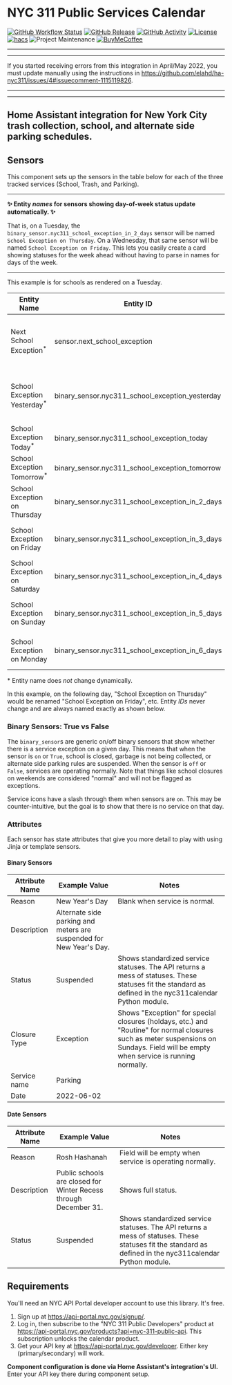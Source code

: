 # NYC 311 Public Services Calendar

[![GitHub Workflow Status][builds-shield]][builds]
[![GitHub Release][releases-shield]][releases]
[![GitHub Activity][commits-shield]][commits]
[![License][license-shield]](LICENSE)
[![hacs][hacsbadge]][hacs]
![Project Maintenance][maintenance-shield]
[![BuyMeCoffee][buymecoffeebadge]][buymecoffee]

---
---

If you started receiving errors from this integration in April/May 2022, you must update manually using the instructions in <https://github.com/elahd/ha-nyc311/issues/4#issuecomment-1115119826>.

---
---

## **Home Assistant integration for New York City trash collection, school, and alternate side parking schedules.**

## Sensors

This component sets up the sensors in the table below for each of the three tracked services (School, Trash, and Parking).

---

**✨ Entity _names_ for sensors showing day-of-week status update automatically. ✨**

That is, on a Tuesday, the `binary_sensor.nyc311_school_exception_in_2_days` sensor will be named `School Exception on Thursday`. On a Wednesday, that same sensor will be named `School Exception on Friday`. This lets you easily create a card showing statuses for the week ahead without having to parse in names for days of the week.

---

This example is for schools as rendered on a Tuesday.

| Entity Name                             | Entity ID                                       | Sensor Type     | Sensor Class | Description                                             |
| --------------------------------------- | ----------------------------------------------- | --------------- | ------------ | ------------------------------------------------------- |
| Next School Exception<sup>\*</sup>      | sensor.next_school_exception                    | `sensor`        | `date`       | Next date on which school is closed. Excludes weekends. |
| School Exception Yesterday<sup>\*</sup> | binary_sensor.nyc311_school_exception_yesterday | `binary_sensor` | `None`       | School status yesterday, just in case you missed it.    |
| School Exception Today<sup>\*</sup>     | binary_sensor.nyc311_school_exception_today     | `binary_sensor` | `None`       | School status today.                                    |
| School Exception Tomorrow<sup>\*</sup>  | binary_sensor.nyc311_school_exception_tomorrow  | `binary_sensor` | `None`       | School status tomorrow.                                 |
| School Exception on Thursday            | binary_sensor.nyc311_school_exception_in_2_days | `binary_sensor` | `None`       | School status 2 days from now.                          |
| School Exception on Friday              | binary_sensor.nyc311_school_exception_in_3_days | `binary_sensor` | `None`       | School status 3 days from now.                          |
| School Exception on Saturday            | binary_sensor.nyc311_school_exception_in_4_days | `binary_sensor` | `None`       | School status 4 days from now.                          |
| School Exception on Sunday              | binary_sensor.nyc311_school_exception_in_5_days | `binary_sensor` | `None`       | School status 5 days from now.                          |
| School Exception on Monday              | binary_sensor.nyc311_school_exception_in_6_days | `binary_sensor` | `None`       | School status 6 days from now.                          |

\* Entity name does _not_ change dynamically.

In this example, on the following day, "School Exception on Thursday" would be renamed "School Exception on Friday", etc. Entity _IDs_ never change and are always named exactly as shown below.

### Binary Sensors: True vs False

The `binary_sensor`s are generic on/off binary sensors that show whether there is a service exception on a given day. This means that when the sensor is `on` or `True`, school is closed, garbage is not being collected, or alternate side parking rules are suspended. When the sensor is `off` or `False`, services are operating normally. Note that things like school closures on weekends are considered "normal" and will not be flagged as exceptions.

Service icons have a slash through them when sensors are `on`. This may be counter-intuitive, but the goal is to show that there is no service on that day.

### Attributes

Each sensor has state attributes that give you more detail to play with using Jinja or template sensors.

#### Binary Sensors

| Attribute Name | Example Value                                                       | Notes                                                                                                                                                                                |
| -------------- | ------------------------------------------------------------------- | ------------------------------------------------------------------------------------------------------------------------------------------------------------------------------------ |
| Reason         | New Year's Day                                                      | Blank when service is normal.                                                                                                                                                        |
| Description    | Alternate side parking and meters are suspended for New Year's Day. |                                                                                                                                                                                      |
| Status         | Suspended                                                           | Shows standardized service statuses. The API returns a mess of statuses. These statuses fit the standard as defined in the nyc311calendar Python module.                             |
| Closure Type   | Exception                                                           | Shows "Exception" for special closures (holdays, etc.) and "Routine" for normal closures such as meter suspensions on Sundays. Field will be empty when service is running normally. |
| Service name   | Parking                                                             |                                                                                                                                                                                      |
| Date           | 2022-06-02                                                          |                                                                                                                                                                                      |

#### Date Sensors

| Attribute Name | Example Value                                                    | Notes                                                                                                                                                    |
| -------------- | ---------------------------------------------------------------- | -------------------------------------------------------------------------------------------------------------------------------------------------------- |
| Reason         | Rosh Hashanah                                                    | Field will be empty when service is operating normally.                                                                                                  |
| Description    | Public schools are closed for Winter Recess through December 31. | Shows full status.                                                                                                                                       |
| Status         | Suspended                                                        | Shows standardized service statuses. The API returns a mess of statuses. These statuses fit the standard as defined in the nyc311calendar Python module. |

## Requirements

You'll need an NYC API Portal developer account to use this library. It's free.

1. Sign up at <https://api-portal.nyc.gov/signup/>.
2. Log in, then subscribe to the "NYC 311 Public Developers" product at <https://api-portal.nyc.gov/products?api=nyc-311-public-api>. This subscription unlocks the calendar product.
3. Get your API key at <https://api-portal.nyc.gov/developer>. Either key (primary/secondary) will work.

**Component configuration is done via Home Assistant's integration's UI.** Enter your API key there during component setup.

[buymecoffee]: https://www.buymeacoffee.com/elahd
[buymecoffeebadge]: https://img.shields.io/badge/buy%20me%20a%20coffee-donate-yellow.svg
[hacs]: https://github.com/hacs/integration
[hacsbadge]: https://img.shields.io/badge/HACS-Default-41BDF5.svg
[license-shield]: https://img.shields.io/github/license/elahd/ha-nyc311.svg
[maintenance-shield]: https://img.shields.io/badge/Maintainer-Elahd%20Bar--Shai%20%40elahd-blue.svg
[releases-shield]: https://img.shields.io/github/release/elahd/ha-nyc311.svg
[releases]: https://github.com/elahd/ha-nyc311/releases
[commits-shield]: https://img.shields.io/github/commit-activity/y/elahd/ha-nyc311.svg
[commits]: https://github.com/elahd/ha-nyc311/commits/master
[builds-shield]: https://img.shields.io/github/workflow/status/elahd/ha-nyc311/HACS%20Validation.svg
[builds]: https://github.com/elahd/ha-nyc311/actions/workflows/hacs-validation.yaml
